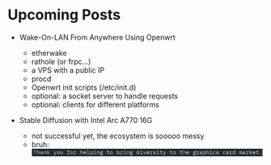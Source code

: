 # Upcoming Posts

- Wake-On-LAN From Anywhere Using Openwrt

  - etherwake
  - rathole (or frpc...)
  - a VPS with a public IP
  - procd
  - Openwrt init scripts (/etc/init.d)
  - optional: a socket server to handle requests
  - optional: clients for different platforms

- Stable Diffusion with Intel Arc A770 16G

  - not successful yet, the ecosystem is sooooo messy
  - bruh:  
    ![well, well, well..](static/imgs/0-diversity-to-the-graphics-card-market.jpg)
